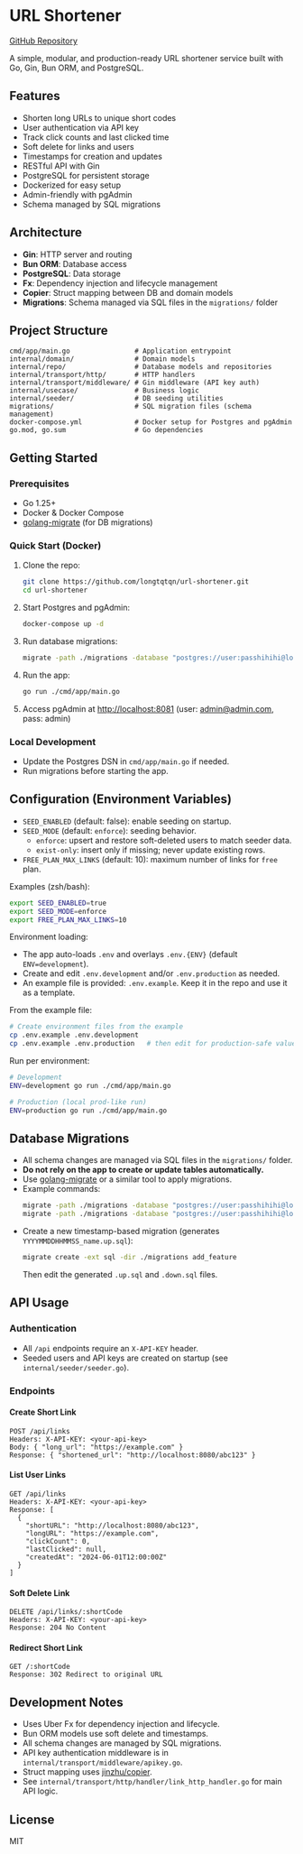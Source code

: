 # URL Shortener

[GitHub Repository](https://github.com/longtqtqn/url-shortener.git)

A simple, modular, and production-ready URL shortener service built with Go, Gin, Bun ORM, and PostgreSQL.

## Features
- Shorten long URLs to unique short codes
- User authentication via API key
- Track click counts and last clicked time
- Soft delete for links and users
- Timestamps for creation and updates
- RESTful API with Gin
- PostgreSQL for persistent storage
- Dockerized for easy setup
- Admin-friendly with pgAdmin
- Schema managed by SQL migrations

## Architecture
- **Gin**: HTTP server and routing
- **Bun ORM**: Database access
- **PostgreSQL**: Data storage
- **Fx**: Dependency injection and lifecycle management
- **Copier**: Struct mapping between DB and domain models
- **Migrations**: Schema managed via SQL files in the `migrations/` folder

## Project Structure
```
cmd/app/main.go                # Application entrypoint
internal/domain/               # Domain models
internal/repo/                 # Database models and repositories
internal/transport/http/       # HTTP handlers
internal/transport/middleware/ # Gin middleware (API key auth)
internal/usecase/              # Business logic
internal/seeder/               # DB seeding utilities
migrations/                    # SQL migration files (schema management)
docker-compose.yml             # Docker setup for Postgres and pgAdmin
go.mod, go.sum                 # Go dependencies
```

## Getting Started

### Prerequisites
- Go 1.25+
- Docker & Docker Compose
- [golang-migrate](https://github.com/golang-migrate/migrate) (for DB migrations)

### Quick Start (Docker)
1. Clone the repo:
   ```sh
   git clone https://github.com/longtqtqn/url-shortener.git
   cd url-shortener
   ```
2. Start Postgres and pgAdmin:
   ```sh
   docker-compose up -d
   ```
3. Run database migrations:
   ```sh
   migrate -path ./migrations -database "postgres://user:passhihihi@localhost:5433/urlshortener?sslmode=disable" up
   ```
4. Run the app:
   ```sh
   go run ./cmd/app/main.go
   ```
5. Access pgAdmin at [http://localhost:8081](http://localhost:8081) (user: admin@admin.com, pass: admin)

### Local Development
- Update the Postgres DSN in `cmd/app/main.go` if needed.
- Run migrations before starting the app.

## Configuration (Environment Variables)
- `SEED_ENABLED` (default: false): enable seeding on startup.
- `SEED_MODE` (default: `enforce`): seeding behavior.
  - `enforce`: upsert and restore soft-deleted users to match seeder data.
  - `exist-only`: insert only if missing; never update existing rows.
- `FREE_PLAN_MAX_LINKS` (default: 10): maximum number of links for `free` plan.

Examples (zsh/bash):
```sh
export SEED_ENABLED=true
export SEED_MODE=enforce
export FREE_PLAN_MAX_LINKS=10
```

Environment loading:
- The app auto-loads `.env` and overlays `.env.{ENV}` (default `ENV=development`).
- Create and edit `.env.development` and/or `.env.production` as needed.
- An example file is provided: `.env.example`. Keep it in the repo and use it as a template.

From the example file:
```sh
# Create environment files from the example
cp .env.example .env.development
cp .env.example .env.production   # then edit for production-safe values
```

Run per environment:
```sh
# Development
ENV=development go run ./cmd/app/main.go

# Production (local prod-like run)
ENV=production go run ./cmd/app/main.go
```

## Database Migrations
- All schema changes are managed via SQL files in the `migrations/` folder.
- **Do not rely on the app to create or update tables automatically.**
- Use [golang-migrate](https://github.com/golang-migrate/migrate) or a similar tool to apply migrations.
- Example commands:
  ```sh
  migrate -path ./migrations -database "postgres://user:passhihihi@localhost:5433/urlshortener?sslmode=disable" up
  migrate -path ./migrations -database "postgres://user:passhihihi@localhost:5433/urlshortener?sslmode=disable" down
  ```
- Create a new timestamp-based migration (generates `YYYYMMDDHHMMSS_name.up.sql`):
  ```sh
  migrate create -ext sql -dir ./migrations add_feature
  ```
  Then edit the generated `.up.sql` and `.down.sql` files.

## API Usage

### Authentication
- All `/api` endpoints require an `X-API-KEY` header.
- Seeded users and API keys are created on startup (see `internal/seeder/seeder.go`).

### Endpoints

#### Create Short Link
```
POST /api/links
Headers: X-API-KEY: <your-api-key>
Body: { "long_url": "https://example.com" }
Response: { "shortened_url": "http://localhost:8080/abc123" }
```

#### List User Links
```
GET /api/links
Headers: X-API-KEY: <your-api-key>
Response: [
  {
    "shortURL": "http://localhost:8080/abc123",
    "longURL": "https://example.com",
    "clickCount": 0,
    "lastClicked": null,
    "createdAt": "2024-06-01T12:00:00Z"
  }
]
```

#### Soft Delete Link
```
DELETE /api/links/:shortCode
Headers: X-API-KEY: <your-api-key>
Response: 204 No Content
```

#### Redirect Short Link
```
GET /:shortCode
Response: 302 Redirect to original URL
```

## Development Notes
- Uses Uber Fx for dependency injection and lifecycle.
- Bun ORM models use soft delete and timestamps.
- All schema changes are managed by SQL migrations.
- API key authentication middleware is in `internal/transport/middleware/apikey.go`.
- Struct mapping uses [jinzhu/copier](https://github.com/jinzhu/copier).
- See `internal/transport/http/handler/link_http_handler.go` for main API logic.

## License
MIT
